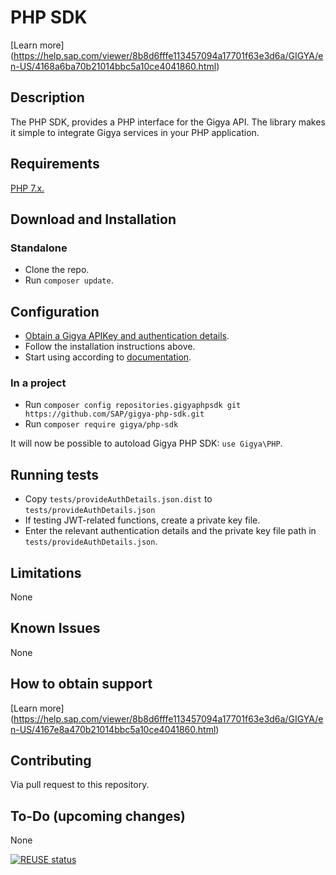 # PHP SDK  
[Learn more] (https://help.sap.com/viewer/8b8d6fffe113457094a17701f63e3d6a/GIGYA/en-US/4168a6ba70b21014bbc5a10ce4041860.html)

## Description
The PHP SDK, provides a PHP interface for the Gigya API. 
The library makes it simple to integrate Gigya services in your PHP application.

## Requirements
[PHP 7.x.](https://www.php.net/downloads) 

## Download and Installation
### Standalone
* Clone the repo.
* Run `composer update`.

## Configuration
* [Obtain a Gigya APIKey and authentication details](https://developers.gigya.com/display/GD/PHP#PHP-ObtainingGigya'sAPIKeyandSecretkey).
* Follow the installation instructions above.
* Start using according to [documentation](https://developers.gigya.com/display/GD/PHP).

### In a project
* Run `composer config repositories.gigyaphpsdk git https://github.com/SAP/gigya-php-sdk.git`
* Run `composer require gigya/php-sdk`

It will now be possible to autoload Gigya PHP SDK: `use Gigya\PHP`.

## Running tests
* Copy `tests/provideAuthDetails.json.dist` to `tests/provideAuthDetails.json`
* If testing JWT-related functions, create a private key file.
* Enter the relevant authentication details and the private key file path in `tests/provideAuthDetails.json`.

## Limitations
None

## Known Issues
None

## How to obtain support
[Learn more] (https://help.sap.com/viewer/8b8d6fffe113457094a17701f63e3d6a/GIGYA/en-US/4167e8a470b21014bbc5a10ce4041860.html)


## Contributing
Via pull request to this repository.

## To-Do (upcoming changes)
None

[![REUSE status](https://api.reuse.software/badge/github.com/SAP/gigya-php-sdk)](https://api.reuse.software/info/github.com/SAP/gigya-php-sdk)
